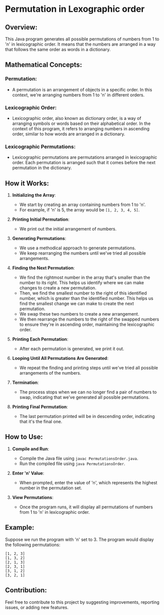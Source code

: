 # Permutation in Lexographic order

## Overview:

This Java program generates all possible permutations of numbers from 1 to 'n' in lexicographic order. It means that the numbers are arranged in a way that follows the same order as words in a dictionary.

## Mathematical Concepts:

### Permutation:
- A permutation is an arrangement of objects in a specific order. In this context, we're arranging numbers from 1 to 'n' in different orders.

### Lexicographic Order:
- Lexicographic order, also known as dictionary order, is a way of arranging symbols or words based on their alphabetical order. In the context of this program, it refers to arranging numbers in ascending order, similar to how words are arranged in a dictionary.

### Lexicographic Permutations:
- Lexicographic permutations are permutations arranged in lexicographic order. Each permutation is arranged such that it comes before the next permutation in the dictionary.

## How it Works:

1. **Initializing the Array**:
    - We start by creating an array containing numbers from 1 to 'n'.
    - For example, if 'n' is 5, the array would be `[1, 2, 3, 4, 5]`.

2. **Printing Initial Permutation**:
    - We print out the initial arrangement of numbers.

3. **Generating Permutations**:
    - We use a methodical approach to generate permutations.
    - We keep rearranging the numbers until we've tried all possible arrangements.

4. **Finding the Next Permutation**:
    - We find the rightmost number in the array that's smaller than the number to its right. This helps us identify where we can make changes to create a new permutation.
    - Then, we find the smallest number to the right of this identified number, which is greater than the identified number. This helps us find the smallest change we can make to create the next permutation.
    - We swap these two numbers to create a new arrangement.
    - We then rearrange the numbers to the right of the swapped numbers to ensure they're in ascending order, maintaining the lexicographic order.

5. **Printing Each Permutation**:
    - After each permutation is generated, we print it out.

6. **Looping Until All Permutations Are Generated**:
    - We repeat the finding and printing steps until we've tried all possible arrangements of the numbers.

7. **Termination**:
    - The process stops when we can no longer find a pair of numbers to swap, indicating that we've generated all possible permutations.

8. **Printing Final Permutation**:
    - The last permutation printed will be in descending order, indicating that it's the final one.

## How to Use:

1. **Compile and Run**:
    - Compile the Java file using `javac PermutationsOrder.java`.
    - Run the compiled file using `java PermutationsOrder`.

2. **Enter 'n' Value**:
    - When prompted, enter the value of 'n', which represents the highest number in the permutation set.

3. **View Permutations**:
    - Once the program runs, it will display all permutations of numbers from 1 to 'n' in lexicographic order.

## Example:

Suppose we run the program with 'n' set to 3. The program would display the following permutations:

```
[1, 2, 3]
[1, 3, 2]
[2, 1, 3]
[2, 3, 1]
[3, 1, 2]
[3, 2, 1]
```

## Contribution:

Feel free to contribute to this project by suggesting improvements, reporting issues, or adding new features.
